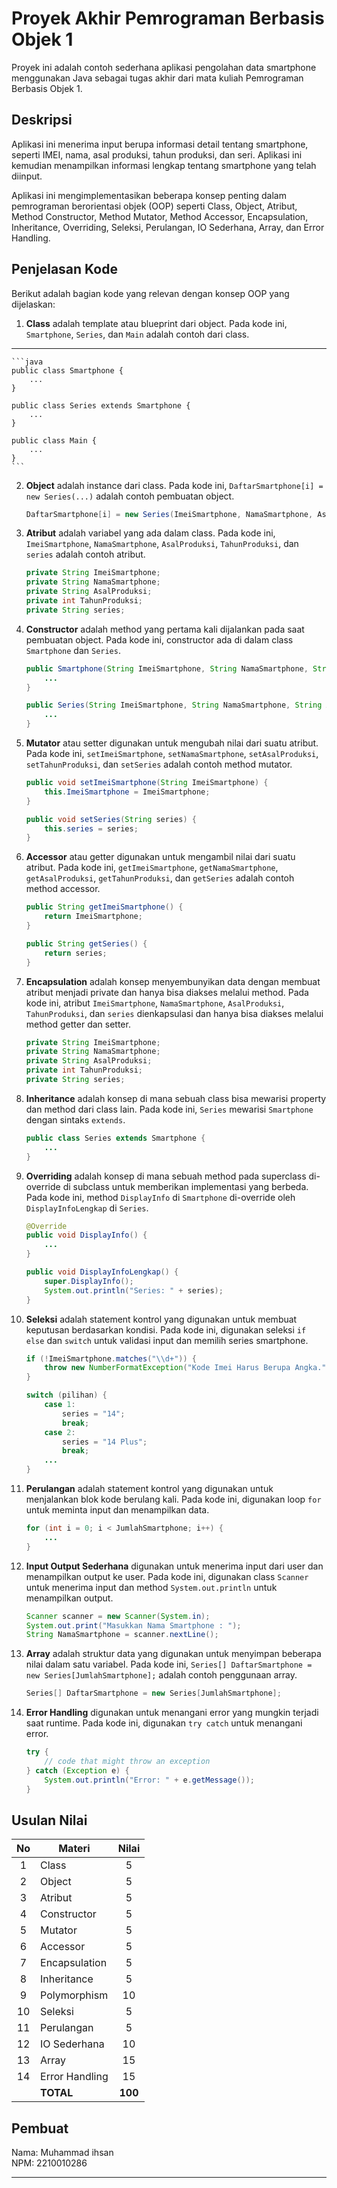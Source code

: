 # Proyek Akhir Pemrograman Berbasis Objek 1

Proyek ini adalah contoh sederhana aplikasi pengolahan data smartphone menggunakan Java sebagai tugas akhir dari mata kuliah Pemrograman Berbasis Objek 1.

## Deskripsi

Aplikasi ini menerima input berupa informasi detail tentang smartphone, seperti IMEI, nama, asal produksi, tahun produksi, dan seri. Aplikasi ini kemudian menampilkan informasi lengkap tentang smartphone yang telah diinput.

Aplikasi ini mengimplementasikan beberapa konsep penting dalam pemrograman berorientasi objek (OOP) seperti Class, Object, Atribut, Method Constructor, Method Mutator, Method Accessor, Encapsulation, Inheritance, Overriding, Seleksi, Perulangan, IO Sederhana, Array, dan Error Handling.

## Penjelasan Kode

Berikut adalah bagian kode yang relevan dengan konsep OOP yang dijelaskan:

1. **Class** adalah template atau blueprint dari object. Pada kode ini, `Smartphone`, `Series`, dan `Main` adalah contoh dari class.
   
---



    ```java
    public class Smartphone {
        ...
    }

    public class Series extends Smartphone {
        ...
    }

    public class Main {
        ...
    }
    ```

2. **Object** adalah instance dari class. Pada kode ini, `DaftarSmartphone[i] = new Series(...)` adalah contoh pembuatan object.

    ```java
    DaftarSmartphone[i] = new Series(ImeiSmartphone, NamaSmartphone, AsalProduksi, TahunProduksi, series);
    ```

3. **Atribut** adalah variabel yang ada dalam class. Pada kode ini, `ImeiSmartphone`, `NamaSmartphone`, `AsalProduksi`, `TahunProduksi`, dan `series` adalah contoh atribut.

    ```java
    private String ImeiSmartphone;
    private String NamaSmartphone;
    private String AsalProduksi;
    private int TahunProduksi;
    private String series;
    ```

4. **Constructor** adalah method yang pertama kali dijalankan pada saat pembuatan object. Pada kode ini, constructor ada di dalam class `Smartphone` dan `Series`.

    ```java
    public Smartphone(String ImeiSmartphone, String NamaSmartphone, String AsalProduksi, int TahunProduksi) {
        ...
    }

    public Series(String ImeiSmartphone, String NamaSmartphone, String AsalProduksi, int TahunProduksi, String series) {
        ...
    }
    ```

5. **Mutator** atau setter digunakan untuk mengubah nilai dari suatu atribut. Pada kode ini, `setImeiSmartphone`, `setNamaSmartphone`, `setAsalProduksi`, `setTahunProduksi`, dan `setSeries` adalah contoh method mutator.

    ```java
    public void setImeiSmartphone(String ImeiSmartphone) {
        this.ImeiSmartphone = ImeiSmartphone;
    }

    public void setSeries(String series) {
        this.series = series;
    }
    ```

6. **Accessor** atau getter digunakan untuk mengambil nilai dari suatu atribut. Pada kode ini, `getImeiSmartphone`, `getNamaSmartphone`, `getAsalProduksi`, `getTahunProduksi`, dan `getSeries` adalah contoh method accessor.

    ```java
    public String getImeiSmartphone() {
        return ImeiSmartphone;
    }

    public String getSeries() {
        return series;
    }
    ```

7. **Encapsulation** adalah konsep menyembunyikan data dengan membuat atribut menjadi private dan hanya bisa diakses melalui method. Pada kode ini, atribut `ImeiSmartphone`, `NamaSmartphone`, `AsalProduksi`, `TahunProduksi`, dan `series` dienkapsulasi dan hanya bisa diakses melalui method getter dan setter.

    ```java
    private String ImeiSmartphone;
    private String NamaSmartphone;
    private String AsalProduksi;
    private int TahunProduksi;
    private String series;
    ```

8. **Inheritance** adalah konsep di mana sebuah class bisa mewarisi property dan method dari class lain. Pada kode ini, `Series` mewarisi `Smartphone` dengan sintaks `extends`.

    ```java
    public class Series extends Smartphone {
        ...
    }
    ```

9. **Overriding** adalah konsep di mana sebuah method pada superclass di-override di subclass untuk memberikan implementasi yang berbeda. Pada kode ini, method `DisplayInfo` di `Smartphone` di-override oleh `DisplayInfoLengkap` di `Series`.

    ```java
    @Override
    public void DisplayInfo() {
        ...
    }

    public void DisplayInfoLengkap() {
        super.DisplayInfo();
        System.out.println("Series: " + series);
    }
    ```

10. **Seleksi** adalah statement kontrol yang digunakan untuk membuat keputusan berdasarkan kondisi. Pada kode ini, digunakan seleksi `if else` dan `switch` untuk validasi input dan memilih series smartphone.

    ```java
    if (!ImeiSmartphone.matches("\\d+")) {
        throw new NumberFormatException("Kode Imei Harus Berupa Angka.");
    }

    switch (pilihan) {
        case 1:
            series = "14";
            break;
        case 2:
            series = "14 Plus";
            break;
        ...
    }
    ```

11. **Perulangan** adalah statement kontrol yang digunakan untuk menjalankan blok kode berulang kali. Pada kode ini, digunakan loop `for` untuk meminta input dan menampilkan data.

    ```java
    for (int i = 0; i < JumlahSmartphone; i++) {
        ...
    }
    ```

12. **Input Output Sederhana** digunakan untuk menerima input dari user dan menampilkan output ke user. Pada kode ini, digunakan class `Scanner` untuk menerima input dan method `System.out.println` untuk menampilkan output.

    ```java
    Scanner scanner = new Scanner(System.in);
    System.out.print("Masukkan Nama Smartphone : ");
    String NamaSmartphone = scanner.nextLine();
    ```

13. **Array** adalah struktur data yang digunakan untuk menyimpan beberapa nilai dalam satu variabel. Pada kode ini, `Series[] DaftarSmartphone = new Series[JumlahSmartphone];` adalah contoh penggunaan array.

    ```java
    Series[] DaftarSmartphone = new Series[JumlahSmartphone];
    ```

14. **Error Handling** digunakan untuk menangani error yang mungkin terjadi saat runtime. Pada kode ini, digunakan `try catch` untuk menangani error.

    ```java
    try {
        // code that might throw an exception
    } catch (Exception e) {
        System.out.println("Error: " + e.getMessage());
    }
    ```

## Usulan Nilai

| No  | Materi         |  Nilai  |
| :-: | -------------- | :-----: |
|  1  | Class          |    5    |
|  2  | Object         |    5    |
|  3  | Atribut        |    5    |
|  4  | Constructor    |    5    |
|  5  | Mutator        |    5    |
|  6  | Accessor       |    5    |
|  7  | Encapsulation  |    5    |
|  8  | Inheritance    |    5    |
|  9  | Polymorphism   |   10    |
| 10  | Seleksi        |    5    |
| 11  | Perulangan     |    5    |
| 12  | IO Sederhana   |   10    |
| 13  | Array          |   15    |
| 14  | Error Handling |   15    |
|     | **TOTAL**      | **100** |

## Pembuat

Nama: Muhammad ihsan  
NPM: 2210010286

---

